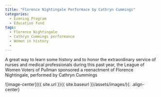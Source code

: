 ```yaml
---
title: "Florence Nightingale Performace by Cathryn Cummings"
categories:
  - Evening Program
  - Education fund
tags:
  - Florence Nightingale
  - Cathryn Cummings performance
  - Women in history
  - 
---
```


A great way to learn some history and to honor the extraordinary service of nurses and medical professionals during this past year, the League of Women Voters of Pullman sponsored a reenactment of Florence Nightingale, performed by Cathryn Cummings


![image-center]({{ site.url }}{{ site.baseurl }}/assets/images/){: .align-center}
